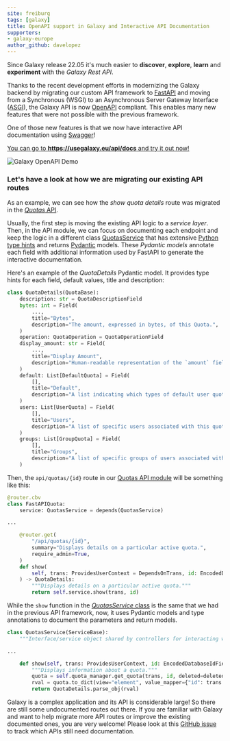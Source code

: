 ```yaml
---
site: freiburg
tags: [galaxy]
title: OpenAPI support in Galaxy and Interactive API Documentation
supporters:
- galaxy-europe
author_github: davelopez
---
```


Since Galaxy release 22.05 it's much easier to **discover**, **explore**, **learn** and **experiment** with the *Galaxy Rest API*.

Thanks to the recent development efforts in modernizing the Galaxy backend by migrating our custom API framework to [FastAPI](https://fastapi.tiangolo.com/) and moving from a Synchronous (WSGI) to an Asynchronous Server Gateway Interface ([ASGI](https://asgi.readthedocs.io/en/latest/specs/main.html)), the Galaxy API is now [OpenAPI](https://github.com/OAI/OpenAPI-Specification) compliant. This enables many new features that were not possible with the previous framework.

One of those new features is that we now have interactive API documentation using [Swagger](https://swagger.io/)!

[You can go to **https://usegalaxy.eu/api/docs** and try it out now!](https://usegalaxy.eu/api/docs)

![Galaxy OpenAPI Demo](/assets/media/2022-08-05-galaxy-open-api.gif)


### Let's have a look at how we are migrating our existing API routes

As an example, we can see how the *show quota details* route was migrated in the [*Quotas* API](https://github.com/galaxyproject/galaxy/blob/dev/lib/galaxy/webapps/galaxy/api/quotas.py).

Usually, the first step is moving the existing API logic to a *service layer*. Then, in the API module, we can focus on documenting each endpoint and keep the logic in a different class [QuotasService](https://github.com/galaxyproject/galaxy/blob/dev/lib/galaxy/webapps/galaxy/services/quotas.py) that has extensive [Python type hints](https://docs.python.org/3/library/typing.html) and returns [Pydantic](https://pydantic-docs.helpmanual.io/) models. These *Pydantic models* annotate each field with additional information used by FastAPI to generate the interactive documentation.

Here's an example of the *QuotaDetails* Pydantic model. It provides type hints for each field, default values, title and description:
```python
class QuotaDetails(QuotaBase):
    description: str = QuotaDescriptionField
    bytes: int = Field(
        ...,
        title="Bytes",
        description="The amount, expressed in bytes, of this Quota.",
    )
    operation: QuotaOperation = QuotaOperationField
    display_amount: str = Field(
        ...,
        title="Display Amount",
        description="Human-readable representation of the `amount` field.",
    )
    default: List[DefaultQuota] = Field(
        [],
        title="Default",
        description="A list indicating which types of default user quotas, if any, are associated with this quota.",
    )
    users: List[UserQuota] = Field(
        [],
        title="Users",
        description="A list of specific users associated with this quota.",
    )
    groups: List[GroupQuota] = Field(
        [],
        title="Groups",
        description="A list of specific groups of users associated with this quota.",
    )
```


Then, the `api/quotas/{id}` route in our [Quotas API module](https://github.com/galaxyproject/galaxy/blob/c975fbc538bdd600d91116c82e7536cd4828714e/lib/galaxy/webapps/galaxy/api/quotas.py#L65) will be something like this:

```python
@router.cbv
class FastAPIQuota:
    service: QuotasService = depends(QuotasService)

...

    @router.get(
        "/api/quotas/{id}",
        summary="Displays details on a particular active quota.",
        require_admin=True,
    )
    def show(
        self, trans: ProvidesUserContext = DependsOnTrans, id: EncodedDatabaseIdField = QuotaIdPathParam
    ) -> QuotaDetails:
        """Displays details on a particular active quota."""
        return self.service.show(trans, id)
```

While the `show` function in the [*QuotasService* class](https://github.com/galaxyproject/galaxy/blob/c975fbc538bdd600d91116c82e7536cd4828714e/lib/galaxy/webapps/galaxy/services/quotas.py#L56) is the same that we had in the previous API framework, now, it uses Pydantic models and type annotations to document the parameters and return models.

```python
class QuotasService(ServiceBase):
    """Interface/service object shared by controllers for interacting with quotas."""

...

    def show(self, trans: ProvidesUserContext, id: EncodedDatabaseIdField, deleted: bool = False) -> QuotaDetails:
        """Displays information about a quota."""
        quota = self.quota_manager.get_quota(trans, id, deleted=deleted)
        rval = quota.to_dict(view="element", value_mapper={"id": trans.security.encode_id, "total_disk_usage": float})
        return QuotaDetails.parse_obj(rval)
```

Galaxy is a complex application and its API is considerable large! So there are still some undocumented routes out there. If you are familiar with Galaxy and want to help migrate more API routes or improve the existing documented ones, you are very welcome! Please look at this [GitHub issue](https://github.com/galaxyproject/galaxy/issues/10889) to track which APIs still need documentation.
